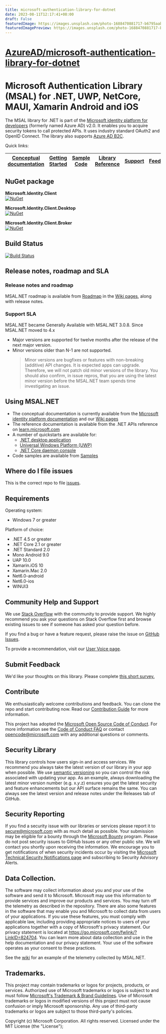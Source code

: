 ```yaml
---
title: microsoft-authentication-library-for-dotnet
date: 2023-08-11T12:17:41+08:00
draft: False
featuredImage: https://images.unsplash.com/photo-1688470881717-b6795aabad2f?ixid=M3w0NjAwMjJ8MHwxfHJhbmRvbXx8fHx8fHx8fDE2OTE3MjcyNzF8&ixlib=rb-4.0.3
featuredImagePreview: https://images.unsplash.com/photo-1688470881717-b6795aabad2f?ixid=M3w0NjAwMjJ8MHwxfHJhbmRvbXx8fHx8fHx8fDE2OTE3MjcyNzF8&ixlib=rb-4.0.3
---
```


# [AzureAD/microsoft-authentication-library-for-dotnet](https://github.com/AzureAD/microsoft-authentication-library-for-dotnet)

# Microsoft Authentication Library (MSAL) for .NET, UWP, NetCore, MAUI, Xamarin Android and iOS

The MSAL library for .NET is part of the [Microsoft identity platform for developers](https://aka.ms/aaddevv2) (formerly named Azure AD) v2.0. It enables you to acquire security tokens to call protected APIs. It uses industry standard OAuth2 and OpenID Connect. The library also supports [Azure AD B2C](https://azure.microsoft.com/services/active-directory-b2c/).

Quick links:

| [Conceptual documentation](https://aka.ms/msalnet) | [Getting Started](https://docs.microsoft.com/en-us/azure/active-directory/develop/#quickstarts) | [Sample Code](https://aka.ms/aaddevsamplesv2) | [Library Reference](https://docs.microsoft.com/dotnet/api/microsoft.identity.client?view=azure-dotnet) | [Support](README.md#community-help-and-support) | [Feedback](https://ncv.microsoft.com/JvKFQ1WGSh)
| ------------------------------------------------------------------------------------------------------- | --------------------------------------------------------------------------------------------------------------------------------------------------- | ------------------------------------------------------------------------------------------ | ------------------------------------------------------------------------------------------------------------------ | ----------------------------------------------- | ------------------------------------------------------------------------------------------------------- |

## NuGet package

**Microsoft.Identity.Client**  
[![NuGet](https://img.shields.io/nuget/v/Microsoft.Identity.Client.svg?style=flat-square&label=nuget&colorB=00b200)](https://www.nuget.org/packages/Microsoft.Identity.Client/)  

**Microsoft.Identity.Client.Desktop**  
[![NuGet](https://img.shields.io/nuget/v/Microsoft.Identity.Client.Desktop.svg?style=flat-square&label=nuget&colorB=00b200)](https://www.nuget.org/packages/Microsoft.Identity.Client.Desktop/)  

**Microsoft.Identity.Client.Broker**  
[![NuGet](https://img.shields.io/nuget/v/Microsoft.Identity.Client.Broker.svg?style=flat-square&label=nuget&colorB=00b200)](https://www.nuget.org/packages/Microsoft.Identity.Client.Broker/)  

## Build Status
 
[![Build Status](https://identitydivision.visualstudio.com/IDDP/_apis/build/status/CI/DotNet/.NET%20MSAL%20CI%20(YAML)?branchName=main)](https://identitydivision.visualstudio.com/IDDP/_build/latest?definitionId=922&branchName=main)

## Release notes, roadmap and SLA

### Release notes and roadmap

MSAL.NET roadmap is available from [Roadmap](../../wiki#roadmap) in the [Wiki pages](https://aka.ms/msal-net), along with release notes.

### Support SLA

MSAL.NET became Generally Available with MSAL.NET 3.0.8. Since MSAL.NET moved to 4.x

- Major versions are supported for twelve months after the release of the next major version.
- Minor versions older than N-1 are not supported.
  > Minor versions are bugfixes or features with non-breaking (additive) API changes.  It is expected apps can upgrade.  Therefore, we will not patch old minor versions of the library. You should also confirm, in issue repros, that you are using the latest minor version before the MSAL.NET team spends time investigating an issue.

## Using MSAL.NET

- The conceptual documentation is currently available from the [Microsoft identity platform documentation](https://learn.microsoft.com/azure/active-directory/develop/msal-overview) and our [Wiki pages](https://aka.ms/msal-net)
- The reference documentation is available from the .NET APIs reference on [learn.microsoft.com](https://learn.microsoft.com/dotnet/api/microsoft.identity.client?view=msal-dotnet-latest)
- A number of quickstarts are available for:
  - [.NET desktop application](https://learn.microsoft.com/azure/active-directory/develop/desktop-app-quickstart?pivots=devlang-windows-desktop)
  - [Universal Windows Platform (UWP)](https://learn.microsoft.com/azure/active-directory/develop/desktop-app-quickstart?pivots=devlang-uwp)
  - [.NET Core daemon console](https://learn.microsoft.com/azure/active-directory/develop/console-app-quickstart?pivots=devlang-dotnet-core)
- Code samples are available from [Samples](https://aka.ms/aaddevsamplesv2)

## Where do I file issues

This is the correct repo to file [issues](https://github.com/AzureAD/microsoft-authentication-library-for-dotnet/issues).

## Requirements

Operating system:
* Windows 7 or greater

Platform of choice:
* .NET 4.5 or greater
* .NET Core 2.1 or greater
* .NET Standard 2.0
* Mono Android 9.0
* UAP 10.0
* Xamarin.iOS 10
* Xamarin.Mac 2.0
* Net6.0-android
* Net6.0-ios
* WINUI3
 
## Community Help and Support

We use [Stack Overflow](https://stackoverflow.com/questions/tagged/azure-ad-msal) with the community to provide support. We highly recommend you ask your questions on Stack Overflow first and browse existing issues to see if someone has asked your question before.

If you find a bug or have a feature request, please raise the issue on [GitHub Issues](../../issues).

To provide a recommendation, visit our [User Voice page](https://feedback.azure.com/forums/169401-azure-active-directory).

## Submit Feedback
We'd like your thoughts on this library. Please complete [this short survey.](https://ncv.microsoft.com/JvKFQ1WGSh)

## Contribute

We enthusiastically welcome contributions and feedback. You can clone the repo and start contributing now. Read our [Contribution Guide](CONTRIBUTING.md) for more information.

This project has adopted the [Microsoft Open Source Code of Conduct](https://opensource.microsoft.com/codeofconduct/). For more information see the [Code of Conduct FAQ](https://opensource.microsoft.com/codeofconduct/faq/) or contact [opencode@microsoft.com](mailto:opencode@microsoft.com) with any additional questions or comments.

## Security Library

This library controls how users sign-in and access services. We recommend you always take the latest version of our library in your app when possible. We use [semantic versioning](http://semver.org) so you can control the risk associated with updating your app. As an example, always downloading the latest minor version number (e.g. x.*y*.z) ensures you get the latest security and feature enhancements but our API surface remains the same. You can always see the latest version and release notes under the Releases tab of GitHub.

## Security Reporting

If you find a security issue with our libraries or services please report it to [secure@microsoft.com](mailto:secure@microsoft.com) with as much detail as possible. Your submission may be eligible for a bounty through the [Microsoft Bounty](https://aka.ms/bugbounty) program. Please do not post security issues to GitHub Issues or any other public site. We will contact you shortly upon receiving the information. We encourage you to get notifications of when security incidents occur by visiting the [Microsoft Technical Security Notifications page](https://www.microsoft.com/msrc/technical-security-notifications?rtc=1) and subscribing to Security Advisory Alerts.

## Data Collection. 

The software may collect information about you and your use of the software and send it to Microsoft. Microsoft may use this information to provide services and improve our products and services. You may turn off the telemetry as described in the repository. There are also some features in the software that may enable you and Microsoft to collect data from users of your applications. If you use these features, you must comply with applicable law, including providing appropriate notices to users of your applications together with a copy of Microsoft's privacy statement. Our privacy statement is located at https://go.microsoft.com/fwlink/?LinkID=824704. You can learn more about data collection and use in the help documentation and our privacy statement. Your use of the software operates as your consent to these practices.

See the [wiki](https://github.com/AzureAD/microsoft-authentication-library-for-dotnet/wiki/MSAL.NET-telemetry-solution-overview) for an example of the telemetry collected by MSAL.NET.

## Trademarks.

This project may contain trademarks or logos for projects, products, or services. Authorized use of Microsoft trademarks or logos is subject to and must follow [Microsoft's Trademark & Brand Guidelines](https://www.microsoft.com/en-us/legal/intellectualproperty/trademarks/usage/general). Use of Microsoft trademarks or logos in modified versions of this project must not cause confusion or imply Microsoft sponsorship. Any use of third-party trademarks or logos are subject to those third-party's policies.

Copyright (c) Microsoft Corporation.  All rights reserved. Licensed under the MIT License (the "License");
